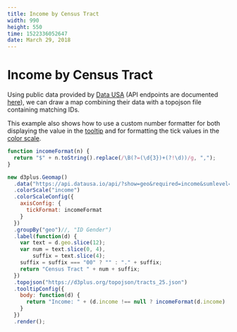 ```yaml
---
title: Income by Census Tract
width: 990
height: 550
time: 1522336052647
date: March 29, 2018
---
```


[height]: 550

# Income by Census Tract

Using public data provided by [Data USA](https://datausa.io/) (API endpoints are documented [here](https://github.com/DataUSA/datausa-api/wiki)), we can draw a map combining their data with a topojson file containing matching IDs.

This example also shows how to use a custom number formatter for both displaying the value in the [tooltip](http://d3plus.org/docs/#Viz.tooltipConfig) and for formatting the tick values in the [color scale](http://d3plus.org/docs/#Viz.colorScaleConfig).

```js
function incomeFormat(n) {
  return "$" + n.toString().replace(/\B(?=(\d{3})+(?!\d))/g, ",");
}

new d3plus.Geomap()
  .data("https://api.datausa.io/api/?show=geo&required=income&sumlevel=tract&year=latest&where=geo:^14000US25")
  .colorScale("income")
  .colorScaleConfig({
    axisConfig: {
      tickFormat: incomeFormat
    }
  })
  .groupBy("geo")//, "ID Gender")
  .label(function(d) {
    var text = d.geo.slice(12);
    var num = text.slice(0, 4),
        suffix = text.slice(4);
    suffix = suffix === "00" ? "" : "." + suffix;
    return "Census Tract " + num + suffix;
  })
  .topojson("https://d3plus.org/topojson/tracts_25.json")
  .tooltipConfig({
    body: function(d) {
      return "Income: " + (d.income !== null ? incomeFormat(d.income) : "N/A");
    }
  })
  .render();
```
